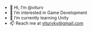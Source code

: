 - 👋 Hi, I’m @viturv
- 👀 I’m interested in Game Development
- 🌱 I’m currently learning Unity
- 📫 Reach me at viturvkv@gmail.com 

<!---
viturv/viturv is a ✨ special ✨ repository because its `README.md` (this file) appears on your GitHub profile.
You can click the Preview link to take a look at your changes.
--->
